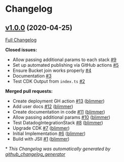 # Changelog

## [v1.0.0](https://github.com/blimmer/cdk-datadog-integration/tree/v1.0.0) (2020-04-25)

[Full Changelog](https://github.com/blimmer/cdk-datadog-integration/compare/f08dcccd867c9891771d867ca5347dea9546a275...v1.0.0)

**Closed issues:**

- Allow passing additional params to each stack [\#9](https://github.com/blimmer/cdk-datadog-integration/issues/9)
- Set up automated publishing via GitHub actions [\#5](https://github.com/blimmer/cdk-datadog-integration/issues/5)
- Ensure Bucket join works properly [\#4](https://github.com/blimmer/cdk-datadog-integration/issues/4)
- Documentation [\#3](https://github.com/blimmer/cdk-datadog-integration/issues/3)
- Test CDK Output from `index.ts` [\#2](https://github.com/blimmer/cdk-datadog-integration/issues/2)

**Merged pull requests:**

- Create deployment GH action [\#13](https://github.com/blimmer/cdk-datadog-integration/pull/13) ([blimmer](https://github.com/blimmer))
- Add user docs [\#12](https://github.com/blimmer/cdk-datadog-integration/pull/12) ([blimmer](https://github.com/blimmer))
- Create documentation in code [\#11](https://github.com/blimmer/cdk-datadog-integration/pull/11) ([blimmer](https://github.com/blimmer))
- Allow passing additional params [\#10](https://github.com/blimmer/cdk-datadog-integration/pull/10) ([blimmer](https://github.com/blimmer))
- Test DatadogIntegrationStack [\#8](https://github.com/blimmer/cdk-datadog-integration/pull/8) ([blimmer](https://github.com/blimmer))
- Upgrade CDK [\#7](https://github.com/blimmer/cdk-datadog-integration/pull/7) ([blimmer](https://github.com/blimmer))
- Initial Implementation [\#6](https://github.com/blimmer/cdk-datadog-integration/pull/6) ([blimmer](https://github.com/blimmer))
- Build with JSII [\#1](https://github.com/blimmer/cdk-datadog-integration/pull/1) ([blimmer](https://github.com/blimmer))

\* _This Changelog was automatically generated by [github_changelog_generator](https://github.com/github-changelog-generator/github-changelog-generator)_
